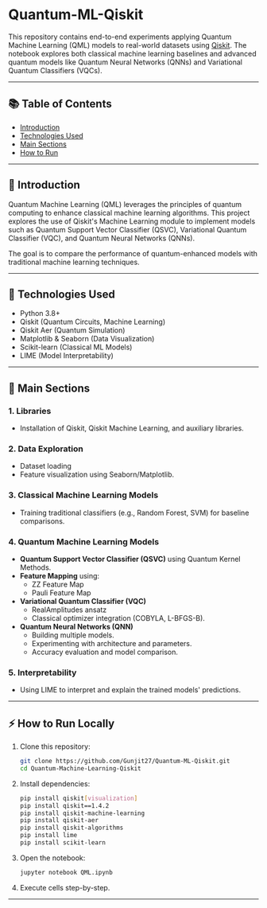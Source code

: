 # Quantum-ML-Qiskit

This repository contains end-to-end experiments applying Quantum Machine Learning (QML) models to real-world datasets using [Qiskit](https://qiskit.org/). The notebook explores both classical machine learning baselines and advanced quantum models like Quantum Neural Networks (QNNs) and Variational Quantum Classifiers (VQCs).

---

## 📚 Table of Contents

- [Introduction](#introduction)
- [Technologies Used](#technologies-used)
- [Main Sections](#main-sections)
- [How to Run](#how-to-run)

---

## 📖 Introduction

Quantum Machine Learning (QML) leverages the principles of quantum computing to enhance classical machine learning algorithms. This project explores the use of Qiskit's Machine Learning module to implement models such as Quantum Support Vector Classifier (QSVC), Variational Quantum Classifier (VQC), and Quantum Neural Networks (QNNs).

The goal is to compare the performance of quantum-enhanced models with traditional machine learning techniques.

---

## 🚀 Technologies Used

- Python 3.8+
- Qiskit (Quantum Circuits, Machine Learning)
- Qiskit Aer (Quantum Simulation)
- Matplotlib & Seaborn (Data Visualization)
- Scikit-learn (Classical ML Models)
- LIME (Model Interpretability)


---

## 🧪 Main Sections

### 1. Libraries
- Installation of Qiskit, Qiskit Machine Learning, and auxiliary libraries.

### 2. Data Exploration
- Dataset loading
- Feature visualization using Seaborn/Matplotlib.

### 3. Classical Machine Learning Models
- Training traditional classifiers (e.g., Random Forest, SVM) for baseline comparisons.

### 4. Quantum Machine Learning Models
- **Quantum Support Vector Classifier (QSVC)** using Quantum Kernel Methods.
- **Feature Mapping** using:
  - ZZ Feature Map
  - Pauli Feature Map
- **Variational Quantum Classifier (VQC)**
  - RealAmplitudes ansatz
  - Classical optimizer integration (COBYLA, L-BFGS-B).
- **Quantum Neural Networks (QNN)**
  - Building multiple models.
  - Experimenting with architecture and parameters.
  - Accuracy evaluation and model comparison.

### 5. Interpretability
- Using LIME to interpret and explain the trained models' predictions.

---

## ⚡ How to Run Locally

1. Clone this repository:

    ```bash
    git clone https://github.com/Gunjit27/Quantum-ML-Qiskit.git
    cd Quantum-Machine-Learning-Qiskit
    ```

2. Install dependencies:

    ```bash
    pip install qiskit[visualization]
    pip install qiskit==1.4.2
    pip install qiskit-machine-learning
    pip install qiskit-aer
    pip install qiskit-algorithms
    pip install lime
    pip install scikit-learn
    ```

3. Open the notebook:

    ```bash
    jupyter notebook QML.ipynb
    ```

4. Execute cells step-by-step.

---
